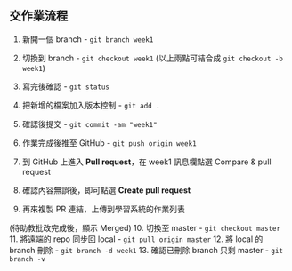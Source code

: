 ## 交作業流程

1. 新開一個 branch - `git branch week1`
2. 切換到 branch - `git checkout week1`
   (以上兩點可結合成 `git checkout -b week1`)

3. 寫完後確認 - `git status`
4. 把新增的檔案加入版本控制 - `git add .`
5. 確認後提交 - `git commit -am "week1"`
6. 作業完成後推至 GitHub - `git push origin week1`
7. 到 GitHub 上進入 **Pull request**，在 week1 訊息欄點選 Compare & pull request
8. 確認內容無誤後，即可點選 **Create pull request**
9. 再來複製 PR 連結，上傳到學習系統的作業列表

(待助教批改完成後，顯示 Merged)
10. 切換至 master - `git checkout master`
11. 將遠端的 repo 同步回 local - `git pull origin master`
12. 將 local 的 branch 刪除 - `git branch -d week1`
13. 確認已刪除 branch 只剩 master - `git branch -v`